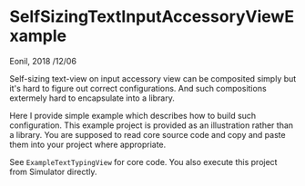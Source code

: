 #  SelfSizingTextInputAccessoryViewExample

Eonil, 2018 /12/06

Self-sizing text-view on input accessory view can be composited simply but it's hard to figure
out correct configurations. And such compositions extermely hard to encapsulate into a library.

Here I provide simple example which describes how to build such configuration. 
This example project is provided as an illustration rather than a library. You are supposed to
read core source code and copy and paste them into your project where appropriate.

See `ExampleTextTypingView` for core code.
You also execute this project from Simulator directly.
